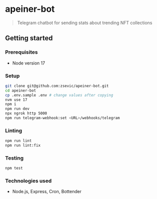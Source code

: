 # apeiner-bot

> Telegram chatbot for sending stats about trending NFT collections

## Getting started

### Prerequisites

- Node version 17

### Setup

```bash
git clone git@github.com:zsevic/apeiner-bot.git
cd apeiner-bot
cp .env.sample .env # change values after copying
nvm use 17
npm i
npm run dev
npx ngrok http 5000
npm run telegram-webhook:set <URL>/webhooks/telegram
```

### Linting

```bash
npm run lint
npm run lint:fix
```

### Testing

```bash
npm test
```

### Technologies used

- Node.js, Express, Cron, Bottender
